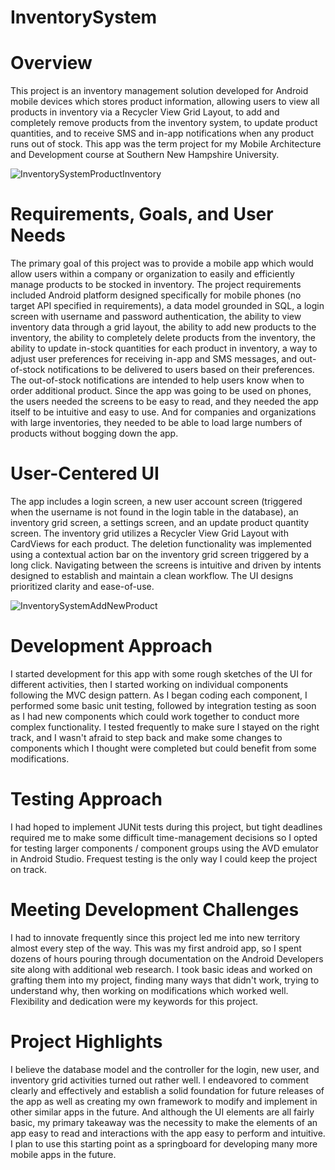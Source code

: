 # InventorySystem

# Overview
This project is an inventory management solution developed for Android mobile devices which stores product information, allowing users to view all products in inventory via a Recycler View Grid Layout, to add and completely remove products from the inventory system, to update product quantities, and to receive SMS and in-app notifications when any product runs out of stock.  This app was the term project for my Mobile Architecture and Development course at Southern New Hampshire University.  

![InventorySystemProductInventory](https://user-images.githubusercontent.com/88697660/208579508-b8a1a111-6887-4c83-8ff9-ed31370ae8cf.png)

# Requirements, Goals, and User Needs
The primary goal of this project was to provide a mobile app which would allow users within a company or organization to easily and efficiently manage products to be stocked in inventory.  The project requirements included Android platform designed specifically for mobile phones (no target API specified in requirements), a data model grounded in SQL, a login screen with username and password authentication, the ability to view inventory data through a grid layout, the ability to add new products to the inventory, the ability to completely delete products from the inventory, the ability to update in-stock quantities for each product in inventory, a way to adjust user preferences for receiving in-app and SMS messages, and out-of-stock notifications to be delivered to users based on their preferences.  The out-of-stock notifications are intended to help users know when to order additional product.  Since the app was going to be used on phones, the users needed the screens to be easy to read, and they needed the app itself to be intuitive and easy to use.  And for companies and organizations with large inventories, they needed to be able to load large numbers of products without bogging down the app.  

# User-Centered UI

The app includes a login screen, a new user account screen (triggered when the username is not found in the login table in the database), an inventory grid screen, a settings screen, and an update product quantity screen.  The inventory grid utilizes a Recycler View Grid Layout with CardViews for each product.  The deletion functionality was implemented using a contextual action bar on the inventory grid screen triggered by a long click.  Navigating between the screens is intuitive and driven by intents designed to establish and maintain a clean workflow.  The UI designs prioritized clarity and ease-of-use.

![InventorySystemAddNewProduct](https://user-images.githubusercontent.com/88697660/208579542-c2622e64-3241-48dc-b280-c687ef74b528.png)

# Development Approach
I started development for this app with some rough sketches of the UI for different activities, then I started working on individual components following the MVC design pattern.  As I began coding each component, I performed some basic unit testing, followed by integration testing as soon as I had new components which could work together to conduct more complex functionality.  I tested frequently to make sure I stayed on the right track, and I wasn't afraid to step back and make some changes to components which I thought were completed but could benefit from some modifications.

# Testing Approach
I had hoped to implement JUNit tests during this project, but tight deadlines required me to make some difficult time-management decisions so I opted for testing larger components / component groups using the AVD emulator in Android Studio.  Frequest testing is the only way I could keep the project on track.  

# Meeting Development Challenges
I had to innovate frequently since this project led me into new territory almost every step of the way.  This was my first android app, so I spent dozens of hours pouring through documentation on the Android Developers site along with additional web research.  I took basic ideas and worked on grafting them into my project, finding many ways that didn't work, trying to understand why, then working on modifications which worked well.  Flexibility and dedication were my keywords for this project. 

# Project Highlights
I believe the database model and the controller for the login, new user, and inventory grid activities turned out rather well.  I endeavored to comment clearly and effectively and establish a solid foundation for future releases of the app as well as creating my own framework to modify and implement in other similar apps in the future.  And although the UI elements are all fairly basic, my primary takeaway was the necessity to make the elements of an app easy to read and interactions with the app easy to perform and intuitive.  I plan to use this starting point as a springboard for developing many more mobile apps in the future.  
